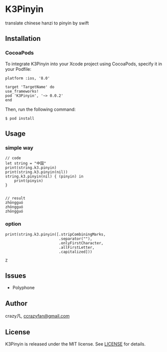 # K3Pinyin
translate chinese hanzi to pinyin by swift


##  Installation


### CocoaPods


To integrate K3Pinyin into your Xcode project using CocoaPods, specify it in your Podfile:

    platform :ios, '8.0'

    target 'TargetName' do
    use_frameworks!
    pod 'K3Pinyin', '~> 0.0.2'
    end

Then, run the following command:

    $ pod install

## Usage

### simple way

    // code
    let string = "中国"
    print(string.k3.pinyin)
    print(string.k3.pinyin(nil))
    string.k3.pinyin(nil) { (pinyin) in
        print(pinyin)
    }


    // result
    zhōngguó
    zhōngguó
    zhōngguó

### option

    print(string.k3.pinyin([.stripCombiningMarks,
                            .separator(""),
                            .onlyFirstCharacter,
                            .allFirstLetter,
                            .capitalized]))

    Z

## Issues

- Polyphone

## Author
crazy凡, [ccrazyfan@gmail.com](ccrazyfan@gmail.com)
## License
K3Pinyin is released under the MIT license. See [LICENSE](https://github.com/CrazyFanFan/K3Pinyin/blob/master/LICENSE) for details.

